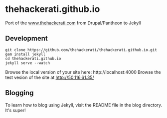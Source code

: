 thehackerati.github.io
======================

Port of the www.thehackerati.com from Drupal/Pantheon to Jekyll

Development
-----------

    git clone https://github.com/thehackerati/thehackerati.github.io.git
    gem install jekyll
    cd thehackerati.github.io 
    jekyll serve --watch

Browse the local version of your site here: http://localhost:4000
Browse the test vesion of the site at http://50.116.61.35/

Blogging
--------

To learn how to blog using Jekyll, visit the README file in the blog directory. It's super!
